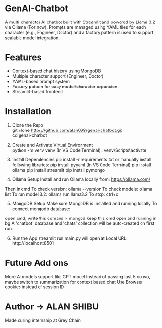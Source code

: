 ﻿# GenAI-Chatbot
A multi-character AI chatbot built with Streamlit and powered by Llama 3.2 via Ollama (For now). Prompts are managed using YAML files for each character (e.g., Engineer, Doctor) and a factory pattern is used to support scalable model integration.

# Features
- Context-based chat history using MongoDB
- Multiple character support (Engineer, Doctor)
- YAML-based prompt system
- Factory pattern for easy model/character expansion
- Streamlit-based frontend


# Installation

1. Clone the Repo   
git clone https://github.com/alan068/genai-chatbot.git  
cd genai-chatbot

2. Create and Activate Virtual Environment  
python -m venv venv  (In VS Code Terminal)
. venv\Scripts\activate

3. Install Dependencies
pip install -r requirements.txt
or
manually install following libraries:
pip install pyyaml   (In VS Code Terminal)
pip install ollama
pip install streamlit
pip install pymongo

4. Ollama Setup
Install and run Ollama locally from: https://ollama.com/

Then in cmd
To check version: ollama --version
To check models: ollama list
To run model 3.2: ollama run llama3.2
To stop: ctrl+c

5. MongoDB Setup
Make sure MongoDB is installed and running locally
To connect mongodb database:

open cmd, write this comand > mongod
keep this cmd open and running in bg
A 'chatbot' database and 'chats' collection will be auto-created on first run.

6. Run the App
streamlit run main.py
will open at Local URL: http://localhost:8501


# Future Add ons
More AI models support like GPT model
Instead of passing last 5 convo, maybe switch to summarization for context based chat
Use Browser cookies instead of session ID


# Author -> ALAN SHIBU
Made during internship at Grey Chain


